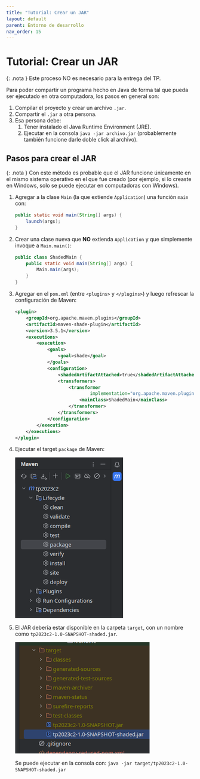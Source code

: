 ```yaml
---
title: "Tutorial: Crear un JAR"
layout: default
parent: Entorno de desarrollo
nav_order: 15
---
```


# Tutorial: Crear un JAR

{: .nota }
Este proceso NO es necesario para la entrega del TP.

Para poder compartir un programa hecho en Java de forma tal que pueda ser
ejecutado en otra computadora, los pasos en general son:

1. Compilar el proyecto y crear un archivo `.jar`.
2. Compartir el `.jar` a otra persona.
3. Esa persona debe:
    1. Tener instalado el Java Runtime Environment (JRE).
    2. Ejecutar en la consola `java -jar archivo.jar` (probablemente también
       funcione darle doble click al archivo).

## Pasos para crear el JAR

{: .nota }
Con este método es probable que el JAR funcione únicamente en el mismo
sistema operativo en el que fue creado (por ejemplo, si lo creaste en Windows,
solo se puede ejecutar en computadoras con Windows).

1. Agregar a la clase `Main` (la que extiende `Application`) una función `main`
   con:

    ```java
    public static void main(String[] args) {
        launch(args);
    }
    ```

2. Crear una clase nueva que **NO** extienda `Application` y que simplemente
   invoque a `Main.main()`:

    ```java
    public class ShadedMain {
        public static void main(String[] args) {
            Main.main(args);
        }
    }
    ```

3. Agregar en el `pom.xml` (entre `<plugins>` y `</plugins>`) y luego refrescar
   la configuración de Maven:

    ```xml
    <plugin>
        <groupId>org.apache.maven.plugins</groupId>
        <artifactId>maven-shade-plugin</artifactId>
        <version>3.5.1</version>
        <executions>
            <execution>
                <goals>
                    <goal>shade</goal>
                </goals>
                <configuration>
                    <shadedArtifactAttached>true</shadedArtifactAttached>
                    <transformers>
                        <transformer
                                implementation="org.apache.maven.plugins.shade.resource.ManifestResourceTransformer">
                            <mainClass>ShadedMain</mainClass>
                        </transformer>
                    </transformers>
                </configuration>
            </execution>
        </executions>
    </plugin>
    ```

4. Ejecutar el target `package` de Maven:

    ![](./1.png)

5. El JAR debería estar disponible en la carpeta `target`, con un nombre como
   `tp2023c2-1.0-SNAPSHOT-shaded.jar`.

    ![](./2.png)

    Se puede ejecutar en la consola con: `java -jar
    target/tp2023c2-1.0-SNAPSHOT-shaded.jar`

